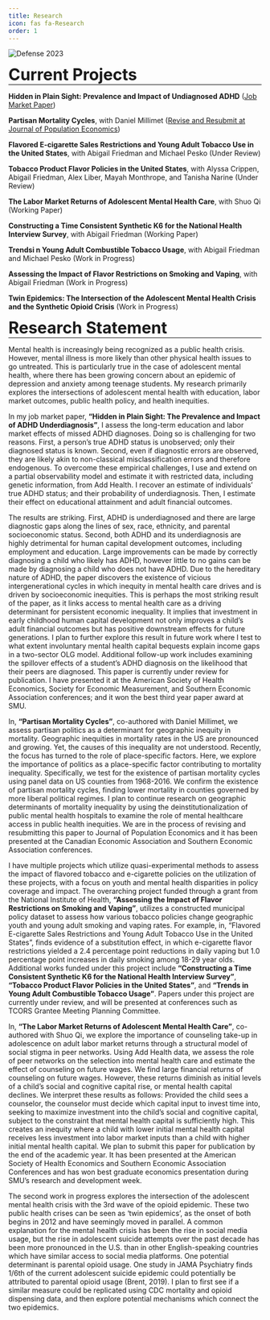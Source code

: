 ```yaml
---
title: Research
icon: fas fa-Research
order: 1
---
```


<img src="https://pbs.twimg.com/media/Ft8ezThaQAguPfL?format=jpg&name=large" alt="Defense 2023">

<font size="6"><p style="border-bottom:1px solid black;"><b>Current Projects</b></p></font> 

<b>Hidden in Plain Sight: Prevalence and Impact of Undiagnosed ADHD</b> (<a href="https://drive.google.com/file/d/1pcdRdH9rPn7CdGT960VaFrPoCYjr28C2/view?usp=drive_link">Job Market Paper</a>)

<b>Partisan Mortality Cycles</b>, with Daniel Millimet (<a href="https://drive.google.com/file/d/1eYWhhHkbsWgeyT-XcD_tCWpAncy0ILNf/view?usp=drive_link">Revise and Resubmit at Journal of Population Economics</a>)

<b>Flavored E-cigarette Sales Restrictions and Young Adult Tobacco Use in the United States</b>, with Abigail Friedman and Michael Pesko (Under Review)

<b>Tobacco Product Flavor Policies in the United States</b>, with Alyssa Crippen, Abigail Friedman, Alex Liber, Mayah Monthrope, and Tanisha Narine (Under Review)

<b>The Labor Market Returns of Adolescent Mental Health Care</b>, with Shuo Qi (Working Paper)

<b>Constructing a Time Consistent Synthetic K6 for the National Health Interview Survey</b>, with Abigail Friedman (Working Paper)

<b>Trendsi n Young Adult Combustible Tobacco Usage</b>, with Abigail Friedman and Michael Pesko (Work in Progress)

<b>Assessing the Impact of Flavor Restrictions on Smoking and Vaping</b>, with Abigail Friedman (Work in Progress)

<b>Twin Epidemics: The Intersection of the Adolescent Mental Health Crisis and the Synthetic Opioid Crisis</b> (Work in Progress)

<font size="6"><p style="border-bottom:1px solid black;"><b>Research Statement</b></p></font> 

Mental health is increasingly being recognized as a public health crisis. However, mental illness is more likely than other physical health issues to go untreated. This is particularly true in the case of adolescent mental health, where there has been growing concern about an epidemic of depression and anxiety among teenage students. My research primarily explores the intersections of adolescent mental health with education, labor market outcomes, public health policy, and health inequities.

In my job market paper, **“Hidden in Plain Sight: The Prevalence and Impact of ADHD Underdiagnosis”**, I assess the long-term education and labor market effects of missed ADHD diagnoses. Doing so is challenging for two reasons. First, a person’s true ADHD status is unobserved; only their diagnosed status is known. Second, even if diagnostic errors are observed, they are likely akin to non-classical misclassification errors and therefore endogenous. To overcome these empirical challenges, I use and extend on a partial observability model and estimate it with restricted data, including genetic information, from Add Health. I recover an estimate of individuals’ true ADHD status; and their probability of underdiagnosis. Then, I estimate their effect on educational attainment and adult financial outcomes. 

The results are striking. First, ADHD is underdiagnosed and there are large diagnostic gaps along the lines of sex, race, ethnicity, and parental socioeconomic status. Second, both ADHD and its underdiagnosis are highly detrimental for human capital development outcomes, including employment and education. Large improvements can be made by correctly diagnosing a child who likely has ADHD, however little to no gains can be made by diagnosing a child who does not have ADHD. 
Due to the hereditary nature of ADHD, the paper discovers the existence of vicious intergenerational cycles in which inequity in mental health care drives and is driven by socioeconomic inequities. This is perhaps the most striking result of the paper, as it links access to mental health care as a driving determinant for persistent economic inequality. It implies that investment in early childhood human capital development not only improves a child’s adult financial outcomes but has positive downstream effects for future generations. I plan to further explore this result in future work where I test to what extent involuntary mental health capital bequests explain income gaps in a two-sector OLG model. Additional follow-up work includes examining the spillover effects of a student’s ADHD diagnosis on the likelihood that their peers are diagnosed. This paper is currently under review for publication. I have presented it at the American Society of Health Economics, Society for Economic Measurement, and Southern Economic Association conferences; and it won the best third year paper award at SMU.

In, **“Partisan Mortality Cycles”**, co-authored with Daniel Millimet, we assess partisan politics as a determinant for geographic inequity in mortality. Geographic inequities in mortality rates in the US are pronounced and growing. Yet, the causes of this inequality are not understood. Recently, the focus has turned to the role of place-specific factors. Here, we explore the importance of politics as a place-specific factor contributing to mortality inequality. Specifically, we test for the existence of partisan mortality cycles using panel data on US counties from 1968-2016. We confirm the existence of partisan mortality cycles, finding lower mortality in counties governed by more liberal political regimes. I plan to continue research on geographic determinants of mortality inequality by using the deinstitutionalization of public mental health hospitals to examine the role of mental healthcare access in public health inequities. We are in the process of revising and resubmitting this paper to Journal of Population Economics and it has been presented at the Canadian Economic Association and Southern Economic Association conferences.
 
I have multiple projects which utilize quasi-experimental methods to assess the impact of flavored tobacco and e-cigarette policies on the utilization of these projects, with a focus on youth and mental health disparities in policy coverage and impact. The overarching project funded through a grant from the National Institute of Health, **“Assessing the Impact of Flavor Restrictions on Smoking and Vaping”**, utilizes a constructed municipal policy dataset to assess how various tobacco policies change geographic youth and young adult smoking and vaping rates. For example, in, “Flavored E-cigarette Sales Restrictions and Young Adult Tobacco Use in the United States”, finds evidence of a substitution effect, in which e-cigarette flavor restrictions yielded a 2.4 percentage point reductions in daily vaping but 1.0 percentage point increases in daily smoking among 18-29 year olds. Additional works funded under this project include **“Constructing a Time Consistent Synthetic K6 for the National Health Interview Survey”**, **“Tobacco Product Flavor Policies in the United States”**, and **“Trends in Young Adult Combustible Tobacco Usage”**. Papers under this project are currently under review, and will be presented at conferences such as TCORS Grantee Meeting Planning Committee.
 
In, **“The Labor Market Returns of Adolescent Mental Health Care”**, co-authored with Shuo Qi, we explore the importance of counseling take-up in adolescence on adult labor market returns through a structural model of social stigma in peer networks. Using Add Health data, we assess the role of peer networks on the selection into mental health care and estimate the effect of counseling on future wages. We find large financial returns of counseling on future wages. However, these returns diminish as initial levels of a child’s social and cognitive capital rise, or mental health capital declines. We interpret these results as follows: Provided the child sees a counselor, the counselor must decide which capital input to invest time into, seeking to maximize investment into the child’s social and cognitive capital, subject to the constraint that mental health capital is sufficiently high. This creates an inequity where a child with lower initial mental health capital receives less investment into labor market inputs than a child with higher initial mental health capital. We plan to submit this paper for publication by the end of the academic year. It has been presented at the American Society of Health Economics and Southern Economic Association Conferences and has won best graduate economics presentation during SMU’s research and development week.

The second work in progress explores the intersection of the adolescent mental health crisis with the 3rd wave of the opioid epidemic. These two public health crises can be seen as ‘twin epidemics’, as the onset of both begins in 2012 and have seemingly moved in parallel. A common explanation for the mental health crisis has been the rise in social media usage, but the rise in adolescent suicide attempts over the past decade has been more pronounced in the U.S. than in other English-speaking countries which have similar access to social media platforms. One potential determinant is parental opioid usage. One study in JAMA Psychiatry finds 1/6th of the current adolescent suicide epidemic could potentially be attributed to parental opioid usage (Brent, 2019). I plan to first see if a similar measure could be replicated using CDC mortality and opioid dispensing data, and then explore potential mechanisms which connect the two epidemics.


